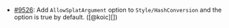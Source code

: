 * [#9526](https://github.com/rubocop-hq/rubocop/issues/9526): Add `AllowSplatArgument` option to `Style/HashConversion` and the option is true by default. ([@koic][])
